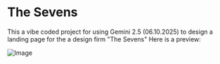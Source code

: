 # The Sevens 
This a vibe coded project for using Gemini 2.5 (06.10.2025) to design a landing page for the a design firm "The Sevens"
Here is a preview:

![Image](https://github.com/user-attachments/assets/423f7af5-2448-4f15-b572-96eb422091b4)
